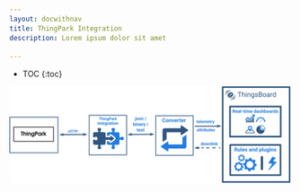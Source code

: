 ```yaml
---
layout: docwithnav
title: ThingPark Integration
description: Lorem ipsum dolor sit amet 

---
```


* TOC
{:toc}

 ![image](/images/user-guide/integrations/thingpark-integration.svg)